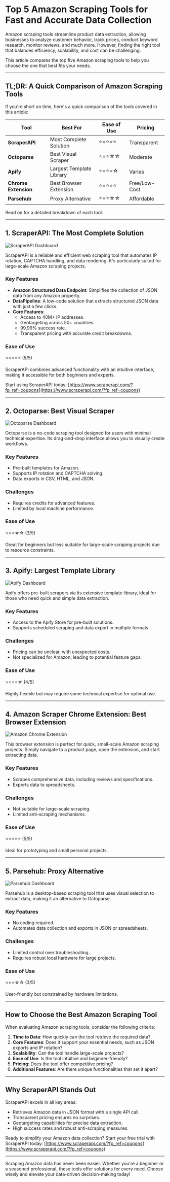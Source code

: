 # Top 5 Amazon Scraping Tools for Fast and Accurate Data Collection

Amazon scraping tools streamline product data extraction, allowing businesses to analyze customer behavior, track prices, conduct keyword research, monitor reviews, and much more. However, finding the right tool that balances efficiency, scalability, and cost can be challenging.

This article compares the top five Amazon scraping tools to help you choose the one that best fits your needs.

---

## TL;DR: A Quick Comparison of Amazon Scraping Tools

If you're short on time, here's a quick comparison of the tools covered in this article:

| **Tool**         | **Best For**            | **Ease of Use** | **Pricing** |
|-------------------|-------------------------|-----------------|-------------|
| **ScraperAPI**    | Most Complete Solution | ⭐⭐⭐⭐⭐          | Transparent |
| **Octoparse**     | Best Visual Scraper    | ⭐⭐⭐☆☆          | Moderate    |
| **Apify**         | Largest Template Library | ⭐⭐⭐⭐☆          | Varies      |
| **Chrome Extension** | Best Browser Extension | ⭐⭐⭐⭐⭐          | Free/Low-Cost |
| **Parsehub**      | Proxy Alternative      | ⭐⭐⭐☆☆          | Affordable  |

Read on for a detailed breakdown of each tool.

---

## 1. ScraperAPI: The Most Complete Solution

![ScraperAPI Dashboard](https://www.scraperapi.com/wp-content/uploads/ScraperAPI_Start_trial_dashboard_page-1-1280x553.jpg)

ScraperAPI is a reliable and efficient web scraping tool that automates IP rotation, CAPTCHA handling, and data rendering. It's particularly suited for large-scale Amazon scraping projects.

### Key Features
- **Amazon Structured Data Endpoint**: Simplifies the collection of JSON data from any Amazon property.
- **DataPipeline**: A low-code solution that extracts structured JSON data with just a few clicks.
- **Core Features**:
  - Access to 40M+ IP addresses.
  - Geotargeting across 50+ countries.
  - 99.99% success rate.
  - Transparent pricing with accurate credit breakdowns.

### Ease of Use
⭐⭐⭐⭐⭐ (5/5)

ScraperAPI combines advanced functionality with an intuitive interface, making it accessible for both beginners and experts.

Start using ScraperAPI today: [https://www.scraperapi.com/?fp_ref=coupons](https://www.scraperapi.com/?fp_ref=coupons)

---

## 2. Octoparse: Best Visual Scraper

![Octoparse Dashboard](https://www.scraperapi.com/wp-content/uploads/Octoparse_dashboard_page.jpg)

Octoparse is a no-code scraping tool designed for users with minimal technical expertise. Its drag-and-drop interface allows you to visually create workflows.

### Key Features
- Pre-built templates for Amazon.
- Supports IP rotation and CAPTCHA solving.
- Data exports in CSV, HTML, and JSON.

### Challenges
- Requires credits for advanced features.
- Limited by local machine performance.

### Ease of Use
⭐⭐⭐☆☆ (3/5)

Great for beginners but less suitable for large-scale scraping projects due to resource constraints.

---

## 3. Apify: Largest Template Library

![Apify Dashboard](https://www.scraperapi.com/wp-content/uploads/Apify_dashboard_page-1280x612.jpg)

Apify offers pre-built scrapers via its extensive template library, ideal for those who need quick and simple data extraction.

### Key Features
- Access to the Apify Store for pre-built solutions.
- Supports scheduled scraping and data export in multiple formats.

### Challenges
- Pricing can be unclear, with unexpected costs.
- Not specialized for Amazon, leading to potential feature gaps.

### Ease of Use
⭐⭐⭐⭐☆ (4/5)

Highly flexible but may require some technical expertise for optimal use.

---

## 4. Amazon Scraper Chrome Extension: Best Browser Extension

![Amazon Chrome Extension](https://www.scraperapi.com/wp-content/uploads/Amazon_scraper_chrome_extension-1280x589.jpg)

This browser extension is perfect for quick, small-scale Amazon scraping projects. Simply navigate to a product page, open the extension, and start extracting data.

### Key Features
- Scrapes comprehensive data, including reviews and specifications.
- Exports data to spreadsheets.

### Challenges
- Not suitable for large-scale scraping.
- Limited anti-scraping mechanisms.

### Ease of Use
⭐⭐⭐⭐⭐ (5/5)

Ideal for prototyping and small personal projects.

---

## 5. Parsehub: Proxy Alternative

![Parsehub Dashboard](https://www.scraperapi.com/wp-content/uploads/Parsehub_dashboard_page-1280x592.jpg)

Parsehub is a desktop-based scraping tool that uses visual selection to extract data, making it an alternative to Octoparse.

### Key Features
- No coding required.
- Automates data collection and exports in JSON or spreadsheets.

### Challenges
- Limited control over troubleshooting.
- Requires robust local hardware for large projects.

### Ease of Use
⭐⭐⭐☆☆ (3/5)

User-friendly but constrained by hardware limitations.

---

## How to Choose the Best Amazon Scraping Tool

When evaluating Amazon scraping tools, consider the following criteria:
1. **Time to Data**: How quickly can the tool retrieve the required data?
2. **Core Features**: Does it support your essential needs, such as JSON exports and IP rotation?
3. **Scalability**: Can the tool handle large-scale projects?
4. **Ease of Use**: Is the tool intuitive and beginner-friendly?
5. **Pricing**: Does the tool offer competitive pricing?
6. **Additional Features**: Are there unique functionalities that set it apart?

---

## Why ScraperAPI Stands Out

ScraperAPI excels in all key areas:
- Retrieves Amazon data in JSON format with a single API call.
- Transparent pricing ensures no surprises.
- Geotargeting capabilities for precise data extraction.
- High success rates and robust anti-scraping measures.

Ready to simplify your Amazon data collection? Start your free trial with ScraperAPI today: [https://www.scraperapi.com/?fp_ref=coupons](https://www.scraperapi.com/?fp_ref=coupons)

---

Scraping Amazon data has never been easier. Whether you're a beginner or a seasoned professional, these tools offer solutions for every need. Choose wisely and elevate your data-driven decision-making today!
